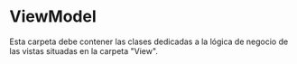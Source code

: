 ﻿# ViewModel
Esta carpeta debe contener las clases dedicadas a la lógica de negocio de las vistas situadas en la carpeta "View".